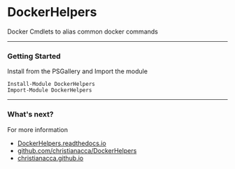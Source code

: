 # DockerHelpers

Docker Cmdlets to alias common docker commands

---

### Getting Started

Install from the PSGallery and Import the module

    Install-Module DockerHelpers
    Import-Module DockerHelpers

---

### What's next?

For more information

* [DockerHelpers.readthedocs.io](http://DockerHelpers.readthedocs.io)
* [github.com/christianacca/DockerHelpers](https://github.com/christianacca/DockerHelpers)
* [christianacca.github.io](https://christianacca.github.io)
